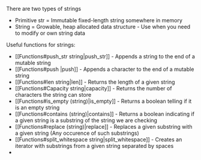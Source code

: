 There are two types of strings
- Primitive str = Immutable fixed-length string somewhere in memory
- String = Growable, heap allocated data structure - Use when you need to modify or own string data

Useful functions for strings:
- [[Functions#push_str string|push_str]] - Appends a string to the end of a mutable string
- [[Functions#push |push]] - Appends a character to the end of a mutable string
- [[Functions#len string|len]] - Returns the length of a given string
- [[Functions#Capacity string|capacity]] - Returns the number of characters the string can store
- [[Functions#is_empty (string)|is_empty]] - Returns a boolean telling if it is an empty string
- [[Functions#contains (string)|contains]] - Returns a boolean indicating if a given string is a substring of the string we are checking
- [[Functions#replace (string)|replace]] - Replaces a given substring with a given string (Any occurence of such substrings)
- [[Functions#split_whitespace string|split_whitespace]] - Creates an iterator with substrings from a given string separated by spaces
- 



